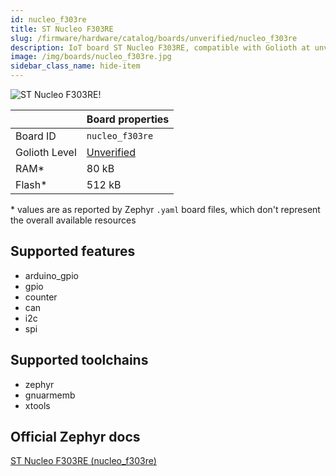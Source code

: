 ```yaml
---
id: nucleo_f303re
title: ST Nucleo F303RE
slug: /firmware/hardware/catalog/boards/unverified/nucleo_f303re
description: IoT board ST Nucleo F303RE, compatible with Golioth at unverified level.
image: /img/boards/nucleo_f303re.jpg
sidebar_class_name: hide-item
---
```


[//]: # (This is an auto-generated file, do not edit! Changes to it will be lost upon re-generation)

![ST Nucleo F303RE!](/img/boards/nucleo_f303re.jpg "ST Nucleo F303RE")

|                | Board properties     |
| -------------  | -------------------- |
| Board ID       | `nucleo_f303re` |
| Golioth Level  | [Unverified](/firmware/hardware#unverified-boards) |
| RAM*           | 80 kB |
| Flash*         | 512 kB |

\* values are as reported by Zephyr `.yaml` board files, which don't represent the overall available resources



## Supported features

* arduino_gpio
* gpio
* counter
* can
* i2c
* spi

## Supported toolchains

* zephyr
* gnuarmemb
* xtools

## Official Zephyr docs

[ST Nucleo F303RE (nucleo_f303re)](https://docs.zephyrproject.org/latest/boards/st/nucleo_f303re/doc/index.html)
